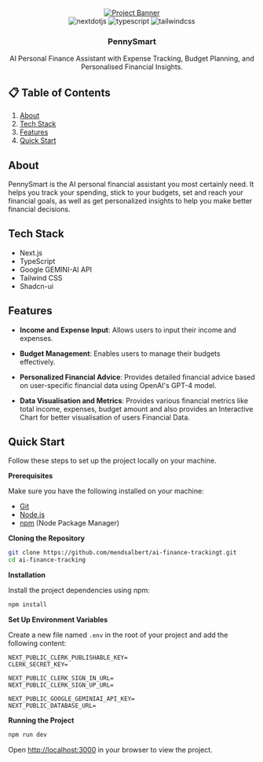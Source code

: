 <div align="center">
  <br />
    <a href="https://youtu.be/dGHFV_RMGag" target="_blank">
      <img src="https://i.postimg.cc/tJsYLQcP/test1.jpg" alt="Project Banner">
    </a>
  
  <br />

  <div>
    <img src="https://img.shields.io/badge/-Next_JS-black?style=for-the-badge&logoColor=white&logo=nextdotjs&color=000000" alt="nextdotjs" />
    <img src="https://img.shields.io/badge/-TypeScript-black?style=for-the-badge&logoColor=white&logo=typescript&color=3178C6" alt="typescript" />
    <img src="https://img.shields.io/badge/-Tailwind_CSS-black?style=for-the-badge&logoColor=white&logo=tailwindcss&color=06B6D4" alt="tailwindcss" />
  </div>

  <h3 align="center">PennySmart</h3>

   <div align="center">
    AI Personal Finance Assistant with Expense Tracking, Budget Planning, and Personalised Financial Insights.
    </div>
</div>

## 📋 <a name="table">Table of Contents</a>

1.  [About](#about)
2.  [Tech Stack](#tech-stack)
3.  [Features](#features)
4.  [Quick Start](#quick-start)
 


## <a name="about">About</a>

PennySmart is the AI personal financial assistant you most certainly need. It helps you track your spending, stick to your budgets, set and reach your financial goals, as well as get personalized insights to help you make better financial decisions.

## <a name="tech-stack">Tech Stack</a>

- Next.js
- TypeScript
- Google GEMINI-AI API
- Tailwind CSS
- Shadcn-ui

## <a name="features">Features</a>

-  **Income and Expense Input**: Allows users to input their income and expenses.

- **Budget Management**: Enables users to manage their budgets effectively.

- **Personalized Financial Advice**: Provides detailed financial advice based on user-specific financial data using OpenAI's GPT-4 model.

- **Data Visualisation and Metrics**: Provides various financial metrics like total income, expenses, budget amount and also provides an Interactive Chart for better visualisation of users Financial Data.

## <a name="quick-start"> Quick Start</a>

Follow these steps to set up the project locally on your machine.

**Prerequisites**

Make sure you have the following installed on your machine:

- [Git](https://git-scm.com/)
- [Node.js](https://nodejs.org/en)
- [npm](https://www.npmjs.com/) (Node Package Manager)

**Cloning the Repository**

```bash
git clone https://github.com/mendsalbert/ai-finance-trackingt.git
cd ai-finance-tracking
```

**Installation**

Install the project dependencies using npm:

```bash
npm install
```

**Set Up Environment Variables**

Create a new file named `.env` in the root of your project and add the following content:

```env
NEXT_PUBLIC_CLERK_PUBLISHABLE_KEY=
CLERK_SECRET_KEY=

NEXT_PUBLIC_CLERK_SIGN_IN_URL=
NEXT_PUBLIC_CLERK_SIGN_UP_URL=

NEXT_PUBLIC_GOOGLE_GEMINIAI_API_KEY= 
NEXT_PUBLIC_DATABASE_URL=

```


**Running the Project**

```bash
npm run dev
```

Open [http://localhost:3000](http://localhost:3000) in your browser to view the project.



